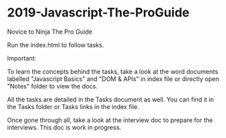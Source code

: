 # 2019-Javascript-The-ProGuide
Novice to Ninja The Pro Guide

Run the index.html to follow tasks. 

Important: 

To learn the concepts behind the tasks, take a look at the word documents labelled "Javascript Basics" and "DOM & APIs" in index file or directly open "Notes" folder to view the docs.

All the tasks are detailed in the Tasks document as well. You can find it in the Tasks folder or Tasks links in the index file. 

Once gone through all, take a look at the interview doc to prepare for the interviews. This doc is work in progress.